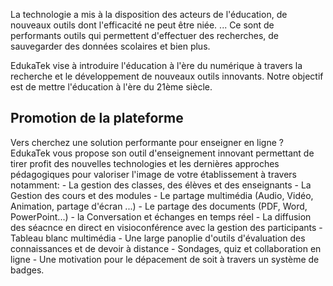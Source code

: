 La technologie a mis à la disposition des acteurs de l'éducation, de nouveaux
outils dont l'efficacité ne peut être niée. ... Ce sont de performants outils
qui permettent d'effectuer des recherches, de sauvegarder des données
scolaires et bien plus.

EdukaTek vise à introduire l'éducation à l'ère du numérique à travers la
recherche et le développement de nouveaux outils innovants.
Notre objectif est de mettre l'éducation à l'ère du 21ème siècle.

## Promotion de la plateforme
Vers cherchez une solution performante pour enseigner en ligne ?
EdukaTek vous propose son outil d'enseignement innovant permettant de tirer profit des nouvelles technologies et les dernières approches pédagogiques pour valoriser l'image de votre établissement à travers notamment:
    - La gestion des classes, des élèves et des enseignants
    - La Gestion des cours et des modules
    - Le partage multimédia (Audio, Vidéo, Animation, partage d'écran ...)
    - Le partage des documents (PDF, Word, PowerPoint...)
    - la Conversation et échanges en temps réel
    - La diffusion des séacnce en direct en visioconférence avec la gestion des participants
    - Tableau blanc multimédia
    - Une large panoplie d'outils d'évaluation des connaissances et de devoir à distance
    - Sondages, quiz et collaboration en ligne
    - Une motivation pour le dépacement de soit à travers un système de badges.